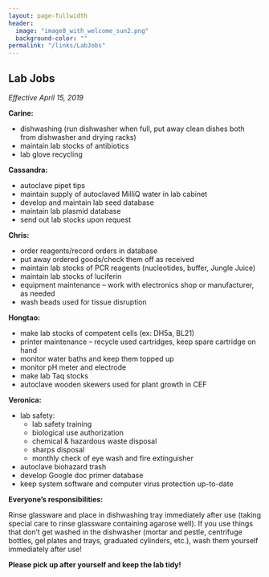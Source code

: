 ```yaml
---
layout: page-fullwidth
header:
  image: "image8_with_welcome_sun2.png"
  background-color: ""
permalink: "/links/LabJobs"
---
```

<h2>Lab Jobs</h2>
<a name="Lab Jobs"></a>

_Effective April 15, 2019_

__Carine:__
* dishwashing (run dishwasher when full, put away clean dishes both from dishwasher and drying racks)
* maintain lab stocks of antibiotics
* lab glove recycling

__Cassandra:__
* autoclave pipet tips
* maintain supply of autoclaved MilliQ water in lab cabinet
* develop and maintain lab seed database
* maintain lab plasmid database
* send out lab stocks upon request

__Chris:__
* order reagents/record orders in database
* put away ordered goods/check them off as received
* maintain lab stocks of PCR reagents (nucleotides, buffer, Jungle Juice)
* maintain lab stocks of luciferin
* equipment maintenance – work with electronics shop or manufacturer, as needed
* wash beads used for tissue disruption

__Hongtao:__
* make lab stocks of competent cells (ex: DH5a, BL21)
* printer maintenance – recycle used cartridges, keep spare cartridge on hand
* monitor water baths and keep them topped up
* monitor pH meter and electrode
* make lab Taq stocks
* autoclave wooden skewers used for plant growth in CEF

__Veronica:__
* lab safety:
  * lab safety training
  * biological use authorization
  * chemical & hazardous waste disposal
  * sharps disposal
  * monthly check of eye wash and fire extinguisher
* autoclave biohazard trash
* develop Google doc primer database
* keep system software and computer virus protection up-to-date

__Everyone’s responsibilities:__

Rinse glassware and place in dishwashing tray immediately after use (taking special care to rinse glassware containing agarose well).  If you use things that don’t get washed in the dishwasher (mortar and pestle, centrifuge bottles, gel plates and trays, graduated cylinders, etc.), wash them yourself immediately after use!

**Please pick up after yourself and keep the lab tidy!**
